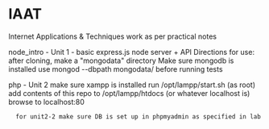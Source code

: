 # IAAT
Internet Applications &amp; Techniques work as per practical notes

node_intro - Unit 1 - basic express.js node server + API
	Directions for use: after cloning, make a "mongodata" directory
	Make sure mongodb is installed
	use mongod --dbpath mongodata/ before running tests

php - Unit 2
      make sure xampp is installed
      run /opt/lampp/start.sh (as root)
      add contents of this repo to /opt/lampp/htdocs (or whatever localhost is)
      browse to localhost:80

      for unit2-2 make sure DB is set up in phpmyadmin as specified in lab      
